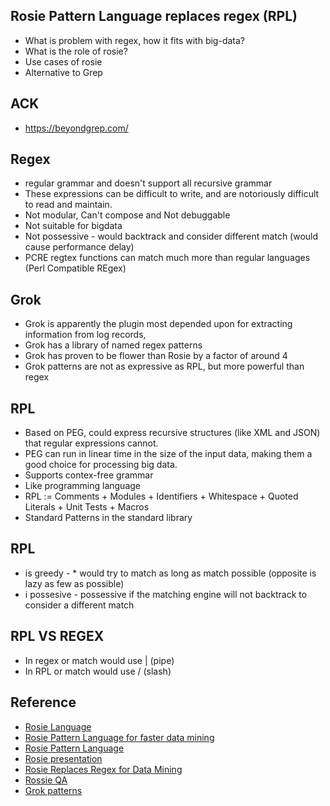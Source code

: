## Rosie Pattern Language replaces regex (RPL)

* What is problem with regex, how it fits with big-data?
* What is the role of rosie?
* Use cases of rosie
* Alternative to Grep

## ACK

* https://beyondgrep.com/


## Regex

* regular grammar and doesn't support all recursive grammar
* These expressions can be difficult to write, and are notoriously difficult to read and maintain.
* Not modular, Can't compose and Not debuggable
* Not suitable for bigdata
* Not possessive - would backtrack and consider different match (would cause performance delay)
* PCRE regtex functions can match much more than regular languages (Perl Compatible REgex)
  
## Grok

* Grok is apparently the plugin most depended upon for extracting information from log records,
* Grok has a library of named regex patterns
* Grok has proven to be flower than Rosie by a factor of around 4
* Grok patterns are not as expressive as RPL, but more powerful than regex

## RPL

* Based on PEG, could express recursive structures (like XML and JSON) that regular expressions cannot. 
* PEG can run in linear time in the size of the input data, making them a good choice for processing big data.
* Supports contex-free grammar
* Like programming language
* RPL := Comments + Modules + Identifiers + Whitespace + Quoted Literals + Unit Tests + Macros
* Standard Patterns in the standard library

## RPL

* is greedy - * would try to match as long as match possible (opposite is lazy as few as possible)
* i possesive - possessive if the matching engine will not backtrack to consider a different match
  
  
## RPL VS REGEX

* In regex or match would use | (pipe)
* In RPL or match would use / (slash)

## Reference

* [Rosie Language](http://rosie-lang.org/ex/)
* [Rosie Pattern Language for faster data mining](https://www.youtube.com/watch?v=P5v2ZtcY2-k)
* [Rosie Pattern Language](https://developer.ibm.com/code/open/projects/rosie-pattern-language/)
* [Rosie presentation](https://developer.ibm.com/code/wp-content/uploads/sites/118/2017/11/Rosie-Update-Charts.pdf)
* [Rosie Replaces Regex for Data Mining](https://developer.ibm.com/code/wp-content/uploads/sites/118/2017/11/Rosie-Replaces-Regex.pdf)
* [Rossie QA](https://developer.ibm.com/code/2016/12/08/rosie-pattern-language-qa/)
* [Grok patterns](https://github.com/elastic/logstash/blob/v1.4.2/patterns/grok-patterns)
